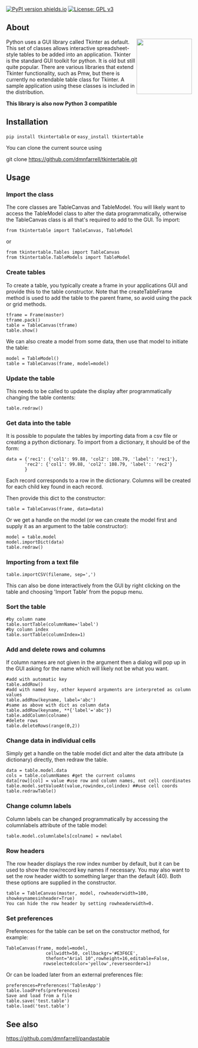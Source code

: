 [![PyPI version shields.io](https://img.shields.io/pypi/v/tkintertable.svg)](https://pypi.python.org/pypi/tkintertable/)
[![License: GPL v3](https://img.shields.io/badge/License-GPL%20v3-blue.svg)](https://www.gnu.org/licenses/gpl-3.0)

## About

<img align="right" src=https://raw.githubusercontent.com/dmnfarrell/tkintertable/master/img/logo.png width=150px>

Python uses a GUI library called Tkinter as default. This set of classes allows interactive spreadsheet-style tables to be added into an application. Tkinter is the standard GUI toolkit for python. It is old but still quite popular. There are various libraries that extend Tkinter functionality, such as Pmw, but there is currently no extendable table class for Tkinter. A sample application using these classes is included in the distribution.

**This library is also now Python 3 compatible**

## Installation

```pip install tkintertable``` or ```easy_install tkintertable```

You can clone the current source using

git clone https://github.com/dmnfarrell/tkintertable.git

## Usage

### Import the class

The core classes are TableCanvas and TableModel. You will likely want to access the TableModel class 
to alter the data programmatically, otherwise the TableCanvas class is all that's required to add to the GUI. 
To import:

```
from tkintertable import TableCanvas, TableModel
```
or
```
from tkintertable.Tables import TableCanvas
from tkintertable.TableModels import TableModel
```

### Create tables

To create a table, you typically create a frame in your applications GUI and provide this to the table
constructor. Note that the createTableFrame method is used to add the table to the parent frame, 
so avoid using the pack or grid methods.
```
tframe = Frame(master)
tframe.pack()
table = TableCanvas(tframe)
table.show()
```

We can also create a model from some data, then use that model to initiate the table:
```
model = TableModel()
table = TableCanvas(frame, model=model)
```

### Update the table

This needs to be called to update the display after programmatically changing the table contents:
```
table.redraw()
```

### Get data into the table

It is possible to populate the tables by importing data from a csv file or creating a python dictionary. To import from a dictionary, it should be of the form:
```
data = {'rec1': {'col1': 99.88, 'col2': 108.79, 'label': 'rec1'},
       'rec2': {'col1': 99.88, 'col2': 108.79, 'label': 'rec2'}
       } 
```
Each record corresponds to a row in the dictionary. Columns will be created for each child key found in each record.

Then provide this dict to the constructor:
```
table = TableCanvas(frame, data=data)
```

Or we get a handle on the model (or we can create the model first and supply it as an argument to the table constructor):
```
model = table.model
model.importDict(data) 
table.redraw()
```

### Importing from a text file
```
table.importCSV(filename, sep=',')
```

This can also be done interactively from the GUI by right clicking on the table and choosing 'Import Table' from the popup menu.

### Sort the table
```
#by column name
table.sortTable(columnName='label')
#by column index
table.sortTable(columnIndex=1) 
```

### Add and delete rows and columns

If column names are not given in the argument then a dialog will pop up in the GUI asking for the name which will likely not be what you want.
```
#add with automatic key
table.addRow()
#add with named key, other keyword arguments are interpreted as column values
table.addRow(keyname, label='abc')
#same as above with dict as column data
table.addRow(keyname, **{'label'='abc'})
table.addColumn(colname)
#delete rows
table.deleteRows(range(0,2))
```

### Change data in individual cells

Simply get a handle on the table model dict and alter the data attribute (a dictionary) directly, then redraw the table.
```
data = table.model.data
cols = table.columnNames #get the current columns
data[row][col] = value #use row and column names, not cell coordinates
table.model.setValueAt(value,rowindex,colindex) ##use cell coords
table.redrawTable()
```

### Change column labels
Column labels can be changed programmatically by accessing the columnlabels attribute of the table model:
```
table.model.columnlabels[colname] = newlabel
```

### Row headers
The row header displays the row index number by default, but it can be used to show the row/record key names if necessary. You may also want to set the row header width to something larger than the default (40). Both these options are supplied in the constructor.
```
table = TableCanvas(master, model, rowheaderwidth=100, showkeynamesinheader=True)
You can hide the row header by setting rowheaderwidth=0.
```
### Set preferences
Preferences for the table can be set on the constructor method, for example:
```
TableCanvas(frame, model=model,
               cellwidth=50, cellbackgr='#E3F6CE',
               thefont="Arial 10",rowheight=16,editable=False,
              rowselectedcolor='yellow',reverseorder=1)
```
Or can be loaded later from an external preferences file:
```
preferences=Preferences('TablesApp')
table.loadPrefs(preferences)
Save and load from a file
table.save('test.table')
table.load('test.table')
```

##  See also

https://github.com/dmnfarrell/pandastable

